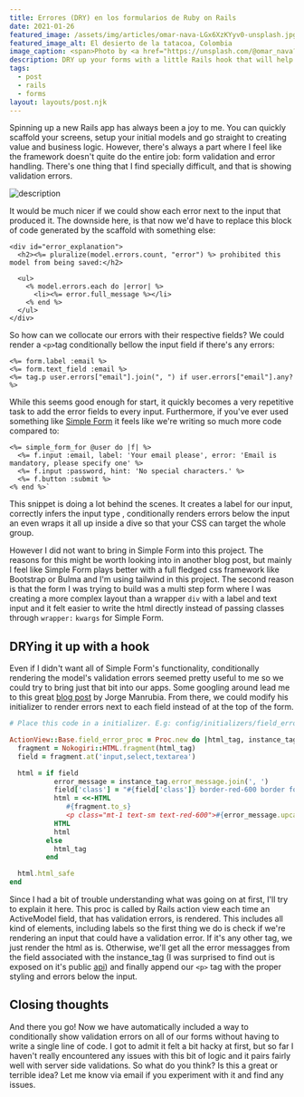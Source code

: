 ```yaml
---
title: Errores (DRY) en los formularios de Ruby on Rails
date: 2021-01-26
featured_image: /assets/img/articles/omar-nava-LGx6XzKYyv0-unsplash.jpg
featured_image_alt: El desierto de la tatacoa, Colombia
image_caption: <span>Photo by <a href="https://unsplash.com/@omar_nava?utm_source=unsplash&amp;utm_medium=referral&amp;utm_content=creditCopyText">Omar Nava</a> on <a href="https://unsplash.com/?utm_source=unsplash&amp;utm_medium=referral&amp;utm_content=creditCopyText">Unsplash</a></span>
description: DRY up your forms with a little Rails hook that will help you forget about conditionally rendering validation errors inline.
tags:
  - post
  - rails
  - forms
layout: layouts/post.njk
---
```


Spinning up a new Rails app has always been a joy to me. You can quickly scaffold your screens, setup your initial models and go straight to creating value and business logic. However, there's always a part where I feel like the framework doesn't quite do the entire job: form validation and error handling. There's one thing that I find specially difficult, and that is showing validation errors.

![description](/assets/img/articles/lM8pK46.png)

It would be much nicer if we could show each error next to the input that produced it. The downside here, is that now we'd have to replace this block of code generated by the scaffold with something else:

```erb
<div id="error_explanation">
  <h2><%= pluralize(model.errors.count, "error") %> prohibited this model from being saved:</h2>

  <ul>
    <% model.errors.each do |error| %>
      <li><%= error.full_message %></li>
    <% end %>
  </ul>
</div>
```

So how can we collocate our errors with their respective fields? We could render a `<p>`tag conditionally bellow the input field if there's any errors:

```erb
<%= form.label :email %>
<%= form.text_field :email %>
<%= tag.p user.errors["email"].join(", ") if user.errors["email"].any? %>
```

While this seems good enough for start, it quickly becomes a very repetitive task to add the error fields to every input. Furthermore, if you've ever used something like [Simple Form](https://github.com/heartcombo/simple_form) it feels like we're writing so much more code compared to:

```erb
<%= simple_form_for @user do |f| %>
  <%= f.input :email, label: 'Your email please', error: 'Email is mandatory, please specify one' %>
  <%= f.input :password, hint: 'No special characters.' %>
  <%= f.button :submit %>
<% end %>`
```

This snippet is doing a lot behind the scenes. It creates a label for our input, correctly infers the input type , conditionally renders errors below the input an even wraps it all up inside a dive so that your CSS can target the whole group.

However I did not want to bring in Simple Form into this project. The reasons for this might be worth looking into in another blog post, but mainly I feel like Simple Form plays better with a full fledged css framework like Bootstrap or Bulma and I'm using tailwind in this project. The second reason is that the form I was trying to build was a multi step form where I was creating a more complex layout than a wrapper `div` with a label and text input and it felt easier to write the html directly instead of passing classes through `wrapper:` `kwargs` for Simple Form.

## DRYing it up with a hook

Even if I didn't want all of Simple Form's functionality, conditionally rendering the model's validation errors seemed pretty useful to me so we could try to bring just that bit into our apps. Some googling around lead me to this great [blog post](https://www.jorgemanrubia.com/2019/02/16/form-validations-with-html5-and-modern-rails/) by Jorge Manrubia. From there, we could modify his initializer to render errors next to each field instead of at the top of the form.

```ruby
# Place this code in a initializer. E.g: config/initializers/field_error.rb

ActionView::Base.field_error_proc = Proc.new do |html_tag, instance_tag|
  fragment = Nokogiri::HTML.fragment(html_tag)
  field = fragment.at('input,select,textarea')

  html = if field
           error_message = instance_tag.error_message.join(', ')
           field['class'] = "#{field['class']} border-red-600 border focus:outline-none"
           html = <<-HTML
              #{fragment.to_s}
              <p class="mt-1 text-sm text-red-600">#{error_message.upcase_first}</p>
           HTML
           html
         else
           html_tag
         end

  html.html_safe
end
```

Since I had a bit of trouble understanding what was going on at first, I'll try to explain it here. This proc is called by Rails action view each time an ActiveModel field, that has validation errors, is rendered. This includes all kind of elements, including labels so the first thing we do is check if we're rendering an input that could have a validation error. If it's any other tag, we just render the html as is. Otherwise, we'll get all the error messagges from the field associated with the instance_tag (I was surprised to find out is exposed on it's public [api](https://api.rubyonrails.org/classes/ActionView/Helpers/ActiveModelInstanceTag.html#method-i-error_message)) and finally append our `<p>` tag with the proper styling and errors below the input.

## Closing thoughts

And there you go! Now we have automatically included a way to conditionally show validation errors on all of our forms without having to write a single line of code. I got to admit it felt a bit hacky at first, but so far I haven't really encountered any issues with this bit of logic and it pairs fairly well with server side validations. So what do you think? Is this a great or terrible idea? Let me know via email if you experiment with it and find any issues.
